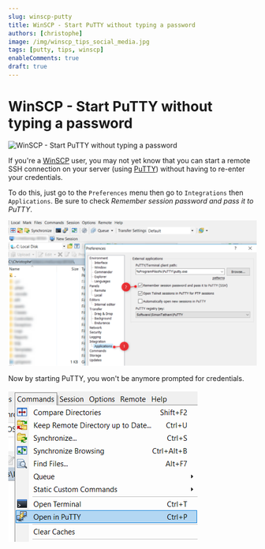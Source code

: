```yaml
---
slug: winscp-putty
title: WinSCP - Start PuTTY without typing a password
authors: [christophe]
image: /img/winscp_tips_social_media.jpg
tags: [putty, tips, winscp]
enableComments: true
draft: true
---
```

# WinSCP - Start PuTTY without typing a password

![WinSCP - Start PuTTY without typing a password](/img/winscp_tips_banner.jpg)

If you're a [WinSCP](https://winscp.net/) user, you may not yet know that you can start a remote SSH connection on your server (using [PuTTY](https://www.putty.org/)) without having to re-enter your credentials.

<!-- truncate -->

To do this, just go to the `Preferences` menu then go to `Integrations` then `Applications`. Be sure to check *Remember session password and pass it to PuTTY*.

![Settings](./images/settings.png)

Now by starting PuTTY, you won't be anymore prompted for credentials.

![Open in PuTTY](./images/WinSCP_Putty.png)